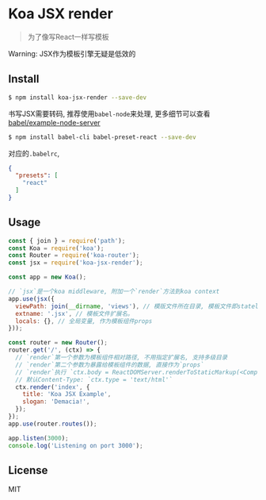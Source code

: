 # Koa JSX render

> 为了像写React一样写模板  

  Warning: JSX作为模板引擎无疑是低效的

## Install

```bash
$ npm install koa-jsx-render --save-dev
```

书写JSX需要转码, 推荐使用`babel-node`来处理, 更多细节可以查看[babel/example-node-server](https://github.com/babel/example-node-server)

```bash
$ npm install babel-cli babel-preset-react --save-dev
```

对应的`.babelrc`, 
```json
{
  "presets": [
    "react"
  ]
}
```

## Usage

```js
const { join } = require('path');
const Koa = require('koa');
const Router = require('koa-router');
const jsx = require('koa-jsx-render');

const app = new Koa();

// `jsx`是一个koa middleware, 附加一个`render`方法到koa context
app.use(jsx({
  viewPath: join(__dirname, 'views'), // 模版文件所在目录, 模板文件即stateless组件
  extname: '.jsx', // 模板文件扩展名。
  locals: {}, // 全局变量, 作为模板组件props
}));

const router = new Router();
router.get('/', (ctx) => {
  // `render`第一个参数为模板组件相对路径, 不用指定扩展名, 支持多级目录
  // `render`第二个参数为暴露给模板组件的数据, 直接作为`props`
  // `render`执行 `ctx.body = ReactDOMServer.renderToStaticMarkup(<Component />)`
  // 默认Content-Type: `ctx.type = 'text/html'`
  ctx.render('index', {
    title: 'Koa JSX Example',
    slogan: 'Demacia!',
  });
});
app.use(router.routes());

app.listen(3000);
console.log('Listening on port 3000');
```

## License

MIT
